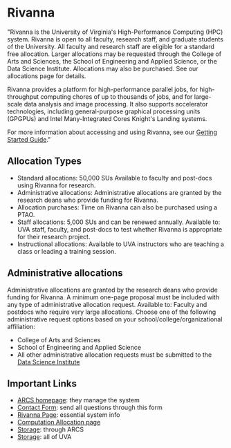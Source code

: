# Rivanna
"Rivanna is the University of Virginia's High-Performance Computing (HPC) system.  Rivanna is open to all faculty, research staff, and graduate students of the University.   All faculty and research staff are eligible for a standard free allocation.  Larger allocations may be requested through the College of Arts and Sciences, the School of Engineering and Applied Science, or the Data Science Institute.  Allocations may also be purchased.  See our allocations page for details.

Rivanna provides a platform for high-performance parallel jobs, for high-throughput computing chores of up to thousands of jobs, and for large-scale data analysis and image processing.  It also supports accelerator technologies, including general-purpose graphical processing units (GPGPUs) and Intel Many-Integrated Cores Knight's Landing systems. 

For more information about accessing and using Rivanna, see our [Getting Started Guide](https://arcs.virginia.edu/getting-started)."

## Allocation Types
* Standard allocations: 50,000 SUs Available to faculty and post-docs using Rivanna for research.  
* Administrative allocations: Administrative allocations are granted by the research deans who provide funding for Rivanna.
* Allocation purchases: Time on Rivanna can also be purchased using a PTAO.
* Staff allocations: 5,000 SUs and can be renewed annually. Available to: UVA staff, faculty, and post-docs to test whether Rivanna is appropriate for their research project.
* Instructional allocations: Available to UVA instructors who are teaching a class or leading a training session. 

## Administrative allocations
Administrative allocations are granted by the research deans who provide funding for Rivanna. A minimum one-page proposal must be included with any type of administrative allocation request. Available to: Faculty and postdocs who require very large allocations. Choose one of the following administrative request options based on your school/college/organizational affiliation:

* College of Arts and Sciences
* School of Engineering and Applied Science
* All other administrative allocation requests must be submitted to the [Data Science Institute](https://arcs.virginia.edu/Administrative-Allocation-Request-for-the-DSI)

## Important Links
* [ARCS homepage](https://arcs.virginia.edu/): they manage the system
* [Contact Form](https://arcs.virginia.edu/secure/contact-form): send all questions through this form
* [Rivanna Page](https://arcs.virginia.edu/rivanna): essential system info
* [Computation Allocation page](https://arcs.virginia.edu/allocations)
* [Storage](https://arcs.virginia.edu/storage): through ARCS
* [Storage](https://cadre.virginia.edu/service-detail/storage): all of UVA

